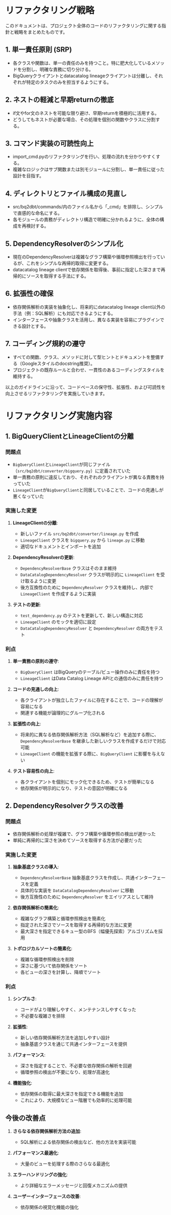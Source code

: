 # リファクタリング戦略

このドキュメントは、プロジェクト全体のコードのリファクタリングに関する指針と戦略をまとめたものです。

## 1. 単一責任原則 (SRP)
- 各クラスや関数は、単一の責任のみを持つこと。特に肥大化しているメソッドを分割し、明確な責務に切り分ける。
- BigQueryクライアントとdatacatalog lineageクライアントは分離し、それぞれが特定のタスクのみを担当するようにする。

## 2. ネストの軽減と早期returnの徹底
- if文やfor文のネストを可能な限り避け、早期returnを積極的に活用する。
- どうしてもネストが必要な場合、その処理を個別の関数やクラスに分割する。

## 3. コマンド実装の可読性向上
- import_cmd.pyのリファクタリングを行い、処理の流れを分かりやすくする。
- 複雑なロジックはサブ関数または別モジュールに分割し、単一責任に従った設計を目指す。

## 4. ディレクトリとファイル構成の見直し
- src/bq2dbt/commands/内のファイル名から「_cmd」を排除し、シンプルで直感的な命名にする。
- 各モジュールの責務がディレクトリ構造で明確に分かれるように、全体の構成を再検討する。

## 5. DependencyResolverのシンプル化
- 現在のDependencyResolverは複雑なグラフ構築や循環参照検出を行っているが、これをシンプルな再帰的取得に変更する。
- datacatalog lineage clientで依存関係を取得後、事前に指定した深さまで再帰的にソースを取得する手法にする。

## 6. 拡張性の確保
- 依存関係解析の実装を抽象化し、将来的にdatacatalog lineage client以外の手法（例：SQL解析）にも対応できるようにする。
- インターフェースや抽象クラスを活用し、異なる実装を容易にプラグインできる設計とする。

## 7. コーディング規約の遵守
- すべての関数、クラス、メソッドに対して型ヒントとドキュメントを整備する（Googleスタイルのdocstring推奨）。
- プロジェクトの既存ルールと合わせ、一貫性のあるコーディングスタイルを維持する。

以上のガイドラインに沿って、コードベースの保守性、拡張性、および可読性を向上させるリファクタリングを実施していきます。

# リファクタリング実施内容

## 1. BigQueryClientとLineageClientの分離

### 問題点
- `BigQueryClient`と`LineageClient`が同じファイル（`src/bq2dbt/converter/bigquery.py`）に定義されていた
- 単一責務の原則に違反しており、それぞれのクライアントが異なる責務を持っていた
- `LineageClient`が`BigQueryClient`と同居していることで、コードの見通しが悪くなっていた

### 実施した変更
1. **LineageClientの分離**:
   - 新しいファイル `src/bq2dbt/converter/lineage.py` を作成
   - `LineageClient` クラスを `bigquery.py` から `lineage.py` に移動
   - 適切なドキュメントとインポートを追加

2. **DependencyResolverの更新**:
   - `DependencyResolverBase` クラスはそのまま維持
   - `DataCatalogDependencyResolver` クラスが明示的に `LineageClient` を受け取るように変更
   - 後方互換性のために `DependencyResolver` クラスを維持し、内部で `LineageClient` を作成するように実装

3. **テストの更新**:
   - `test_dependency.py` のテストを更新して、新しい構造に対応
   - `LineageClient` のモックを適切に設定
   - `DataCatalogDependencyResolver` と `DependencyResolver` の両方をテスト

### 利点
1. **単一責務の原則の遵守**:
   - `BigQueryClient` はBigQueryのテーブル/ビュー操作のみに責任を持つ
   - `LineageClient` はData Catalog Lineage APIとの通信のみに責任を持つ

2. **コードの見通しの向上**:
   - 各クライアントが独立したファイルに存在することで、コードの理解が容易になる
   - 関連する機能が論理的にグループ化される

3. **拡張性の向上**:
   - 将来的に異なる依存関係解析方法（SQL解析など）を追加する際に、`DependencyResolverBase` を継承した新しいクラスを作成するだけで対応可能
   - `LineageClient` の機能を拡張する際に、`BigQueryClient` に影響を与えない

4. **テスト容易性の向上**:
   - 各クライアントを個別にモック化できるため、テストが簡単になる
   - 依存関係が明示的になり、テストの意図が明確になる

## 2. DependencyResolverクラスの改善

### 問題点
- 依存関係解析の処理が複雑で、グラフ構築や循環参照の検出が遅かった
- 単純に再帰的に深さを決めてソースを取得する方法が必要だった

### 実施した変更
1. **抽象基底クラスの導入**:
   - `DependencyResolverBase` 抽象基底クラスを作成し、共通インターフェースを定義
   - 具体的な実装を `DataCatalogDependencyResolver` に移動
   - 後方互換性のために `DependencyResolver` をエイリアスとして維持

2. **依存関係解析の簡素化**:
   - 複雑なグラフ構築と循環参照検出を簡素化
   - 指定された深さでソースを取得する再帰的な方法に変更
   - 最大深さを指定できるキュー型のBFS（幅優先探索）アルゴリズムを採用

3. **トポロジカルソートの簡素化**:
   - 複雑な循環参照検出を削除
   - 深さに基づいて依存関係をソート
   - 各ビューの深さを計算し、降順でソート

### 利点
1. **シンプルさ**:
   - コードがより理解しやすく、メンテナンスしやすくなった
   - 不必要な複雑さを排除

2. **拡張性**:
   - 新しい依存関係解析方法を追加しやすい設計
   - 抽象基底クラスを通じて共通インターフェースを提供

3. **パフォーマンス**:
   - 深さを指定することで、不必要な依存関係の解析を回避
   - 循環参照の検出が不要になり、処理が高速化

4. **機能強化**:
   - 依存関係の取得に最大深さを指定できる機能を追加
   - これにより、大規模なビュー階層でも効率的に処理可能

## 今後の改善点

1. **さらなる依存関係解析方法の追加**:
   - SQL解析による依存関係の検出など、他の方法を実装可能

2. **パフォーマンス最適化**:
   - 大量のビューを処理する際のさらなる最適化

3. **エラーハンドリングの強化**:
   - より詳細なエラーメッセージと回復メカニズムの提供

4. **ユーザーインターフェースの改善**:
   - 依存関係の視覚化機能の強化 